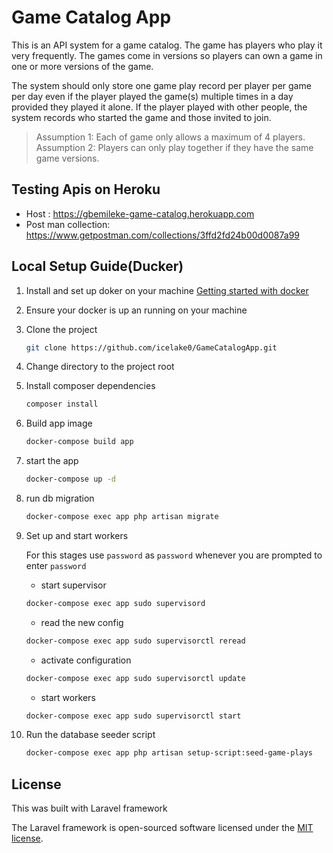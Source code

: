 # Game Catalog App

This is an API system for a game catalog. The game has players who play it very frequently. The games come in versions so players can own a game in one or more versions of the game.

The system should only store one game play record per player per game per day even if the player played the game(s) multiple times in a day provided they played it alone. If the player played with other people, the system records who started the game and those invited to join.

> Assumption 1: Each of game only allows a maximum of 4 players.
> Assumption 2: Players can only play together if they have the same game versions.

## Testing Apis on Heroku

- Host : https://gbemileke-game-catalog.herokuapp.com
- Post man collection: https://www.getpostman.com/collections/3ffd2fd24b00d0087a99 

## Local Setup Guide(Ducker)

1) Install and set up doker on your machine 
[Getting started with docker](https://docs.docker.com/compose/gettingstarted/)

2) Ensure your docker is up an running on your machine

3) Clone the project
    ```bash
    git clone https://github.com/icelake0/GameCatalogApp.git
    ```
4) Change directory to the project root

5) Install composer dependencies

    ```bash
    composer install
    ```

6) Build app image
    ```bash
    docker-compose build app
    ```

7) start the app
    ```bash
    docker-compose up -d
    ```

8) run db migration
    ```bash
    docker-compose exec app php artisan migrate
    ```

9) Set up and start workers

    For this stages use `password` as `password` whenever you are prompted to enter `password`

    - start supervisor
    ```bash
    docker-compose exec app sudo supervisord
    ```
    - read the new config
    ```bash
    docker-compose exec app sudo supervisorctl reread
    ```
    - activate configuration
    ```bash
    docker-compose exec app sudo supervisorctl update 
    ```
    - start workers
    ```bash
    docker-compose exec app sudo supervisorctl start
    ```
10) Run the database seeder script
    ```bash
    docker-compose exec app php artisan setup-script:seed-game-plays
    ```

## License
This was built with Laravel framework

The Laravel framework is open-sourced software licensed under the [MIT license](https://opensource.org/licenses/MIT).
